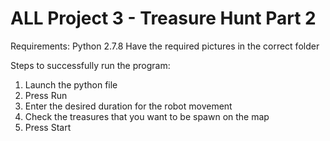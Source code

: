 # ALL Project 3 - Treasure Hunt Part 2

Requirements:
Python 2.7.8
Have the required pictures in the correct folder

Steps to successfully run the program:
1. Launch the python file
2. Press Run
3. Enter the desired duration for the robot movement
4. Check the treasures that you want to be spawn on the map
5. Press Start
